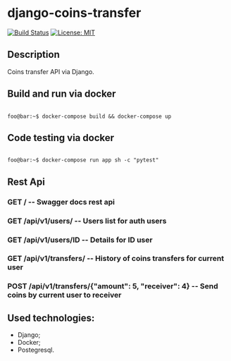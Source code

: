 # django-coins-transfer

[![Build Status](https://travis-ci.org/suranig/django-coins-transfer.svg?branch=master)](https://travis-ci.org/suranig/django-coins-transfer)
[![License: MIT](https://img.shields.io/badge/License-MIT-yellow.svg)](https://opensource.org/licenses/MIT)
## Description
Coins transfer API via Django.

## Build and run via docker
```console

foo@bar:~$ docker-compose build && docker-compose up

```

## Code testing via docker

```console

foo@bar:~$ docker-compose run app sh -c "pytest"

```
## Rest Api

### GET / -- Swagger docs rest api
### GET /api/v1/users/ -- Users list for auth users
### GET /api/v1/users/ID -- Details for ID user
### GET /api/v1/transfers/ -- History of coins transfers for current user
### POST /api/v1/transfers/{"amount": 5, "receiver": 4} -- Send coins by current user to receiver

## Used technologies:
* Django;
* Docker;
* Postegresql.
